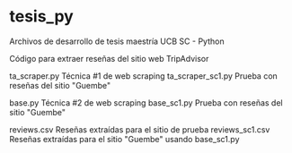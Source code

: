 # tesis_py
Archivos de desarrollo de tesis maestría UCB SC - Python

Código para extraer reseñas del sitio web TripAdvisor

ta_scraper.py       Técnica #1 de web scraping
ta_scraper_sc1.py   Prueba con reseñas del sitio "Guembe"

base.py             Técnica #2 de web scraping
base_sc1.py         Prueba con reseñas del sitio "Guembe"

reviews.csv         Reseñas extraídas para el sitio de prueba
reviews_sc1.csv     Reseñas extraídas para el sitio "Guembe" usando base_sc1.py
